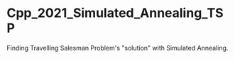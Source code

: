 # Cpp_2021_Simulated_Annealing_TSP
Finding Travelling Salesman Problem's "solution" with Simulated Annealing.
